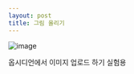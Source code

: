 ```yaml
---
layout: post
title: 그림 올리기
---
```

![image](https://github.com/code7ssage/code7ssage.github.io/assets/155277312/03c92413-44df-46cd-99e8-2b8b624fc3f6)

옵시디언에서 이미지 업로드 하기 실험용